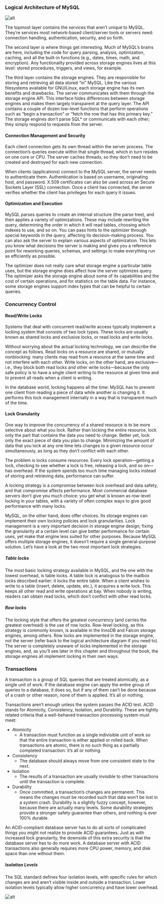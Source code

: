 ### Logical Architecture of MySQL

![alt](https://www.safaribooksonline.com/library/view/high-performancemysql/9781449332471/httpatomoreillycomsourceoreillyimages1062359.png)

The topmost layer contains the services that aren’t unique to MySQL. They’re services most network-based client/server tools or servers need: connection handling, authentication, security, and so forth.

The second layer is where things get interesting. Much of MySQL’s brains are here, including the code for query parsing, analysis, optimization, caching, and all the built-in functions (e.g., dates, times, math, and encryption). Any functionality provided across storage engines lives at this level: stored procedures, triggers, and views, for example.

The third layer contains the storage engines. They are responsible for storing and retrieving all data stored “in” MySQL. Like the various filesystems available for GNU/Linux, each storage engine has its own benefits and drawbacks. The server communicates with them through the storage engine API. This interface hides differences between storage engines and makes them largely transparent at the query layer. The API contains a couple of dozen low-level functions that perform operations such as “begin a transaction” or “fetch the row that has this primary key.” The storage engines don’t parse SQL* or communicate with each other; they simply respond to requests from the server.

#### Connection Management and Security

Each client connection gets its own thread within the server process. The connection’s queries execute within that single thread, which in turn resides on one core or CPU. The server caches threads, so they don’t need to be created and destroyed for each new connection.

When clients (applications) connect to the MySQL server, the server needs to authenticate them. Authentication is based on username, originating host, and password. X.509 certificates can also be used across an Secure Sockets Layer (SSL) connection. Once a client has connected, the server verifies whether the client has privileges for each query it issues.

#### Optimization and Execution

MySQL parses queries to create an internal structure (the parse tree), and then applies a variety of optimizations. These may include rewriting the query, determining the order in which it will read tables, choosing which indexes to use, and so on. You can pass hints to the optimizer through special keywords in the query, affecting its decision-making process. You can also ask the server to explain various aspects of optimization. This lets you know what decisions the server is making and gives you a reference point for reworking queries, schemas, and settings to make everything run as efficiently as possible.

The optimizer does not really care what storage engine a particular table uses, but the storage engine does affect how the server optimizes query. The optimizer asks the storage engine about some of its capabilities and the cost of certain operations, and for statistics on the table data. For instance, some storage engines support index types that can be helpful to certain queries.

### Concurrency Control

#### Read/Write Locks
Systems that deal with concurrent read/write access typically implement a locking system that consists of two lock types. These locks are usually known as shared locks and exclusive locks, or read locks and write locks. 

Without worrying about the actual locking technology, we can describe the concept as follows. Read locks on a resource are shared, or mutually nonblocking: many clients may read from a resource at the same time and not interfere with each other. Write locks, on the other hand, are exclusive—i.e., they block both read locks and other write locks—because the only safe policy is to have a single client writing to the resource at given time and to prevent all reads when a client is writing. 

In the database world, locking happens all the time: MySQL has to prevent one client from reading a piece of data while another is changing it. It performs this lock management internally in a way that is transparent much of the time.

#### Lock Granularity

One way to improve the concurrency of a shared resource is to be more selective about what you lock. Rather than locking the entire resource, lock only the part that contains the data you need to change. Better yet, lock only the exact piece of data you plan to change. Minimizing the amount of data that you lock at any one time lets changes to a given resource occur simultaneously, as long as they don’t conflict with each other. 

The problem is locks consume resources. Every lock operation—getting a lock, checking to see whether a lock is free, releasing a lock, and so on—has overhead. If the system spends too much time managing locks instead of storing and retrieving data, performance can suffer. 

A locking strategy is a compromise between lock overhead and data safety, and that compromise affects performance. Most commercial database servers don’t give you much choice: you get what is known as row-level locking in your tables, with a variety of often complex ways to give good performance with many locks. 

MySQL, on the other hand, does offer choices. Its storage engines can implement their own locking policies and lock granularities. Lock management is a very important decision in storage engine design; fixing the granularity at a certain level can give better performance for certain uses, yet make that engine less suited for other purposes. Because MySQL offers multiple storage engines, it doesn’t require a single general-purpose solution. Let’s have a look at the two most important lock strategies.

##### Table locks

The most basic locking strategy available in MySQL, and the one with the lowest overhead, is table locks. A table lock is analogous to the mailbox locks described earlier: it locks the entire table. When a client wishes to write to a table (insert, delete, update, etc.), it acquires a write lock. This keeps all other read and write operations at bay. When nobody is writing, readers can obtain read locks, which don’t conflict with other read locks.

##### Row locks

The locking style that offers the greatest concurrency (and carries the greatest overhead) is the use of row locks. Row-level locking, as this strategy is commonly known, is available in the InnoDB and Falcon storage engines, among others. Row locks are implemented in the storage engine, not the server (refer back to the logical architecture diagram if you need to). The server is completely unaware of locks implemented in the storage engines, and, as you’ll see later in this chapter and throughout the book, the storage engines all implement locking in their own ways.

### Transactions

A transaction is a group of SQL queries that are treated atomically, as a single unit of work. If the database engine can apply the entire group of queries to a database, it does so, but if any of them can’t be done because of a crash or other reason, none of them is applied. It’s all or nothing.

Transactions aren’t enough unless the system passes the ACID test. ACID stands for Atomicity, Consistency, Isolation, and Durability. These are tightly related criteria that a well-behaved transaction processing system must meet:

* Atomicity
  * A transaction must function as a single indivisible unit of work so that the entire transaction is either applied or rolled back. When transactions are atomic, there is no such thing as a partially completed transaction: it’s all or nothing. 
* Consistency 
  * The database should always move from one consistent state to the next. 
* Isolation 
  * The results of a transaction are usually invisible to other transactions until the transaction is complete. 
* Durability 
  * Once committed, a transaction’s changes are permanent. This means the changes must be recorded such that data won’t be lost in a system crash. Durability is a slightly fuzzy concept, however, because there are actually many levels. Some durability strategies provide a stronger safety guarantee than others, and nothing is ever 100% durable.

An ACID-compliant database server has to do all sorts of complicated things you might not realize to provide ACID guarantees. Just as with increased lock granularity, the downside of this extra security is that the database server has to do more work. A database server with ACID transactions also generally requires more CPU power, memory, and disk space than one without them.


##### Isolation Levels

The SQL standard defines four isolation levels, with specific rules for which changes are and aren’t visible inside and outside a transaction. Lower isolation levels typically allow higher concurrency and have lower overhead.

![alt](http://www.jellyfishtechnologies.com/wp-content/uploads/2014/10/transaction_isolation.jpg)






